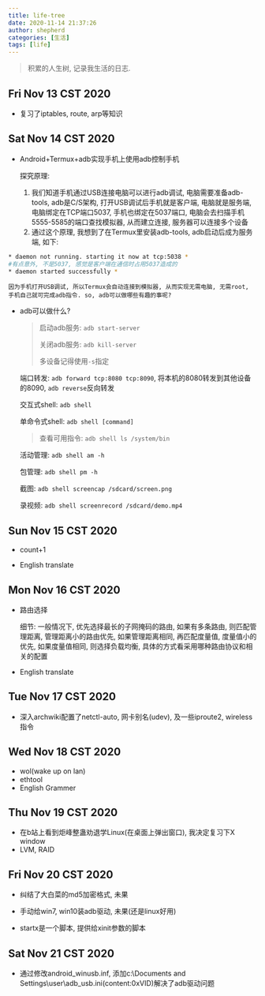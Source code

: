 ```yaml
---
title: life-tree
date: 2020-11-14 21:37:26
author: shepherd
categories: [生活]
tags: [life]
---
```


> 积累的人生树, 记录我生活的日志.

<!-- more -->

## Fri Nov 13 CST 2020

- 复习了iptables, route, arp等知识

## Sat Nov 14 CST 2020

- Android+Termux+adb实现手机上使用adb控制手机

    探究原理: 

    1. 我们知道手机通过USB连接电脑可以进行adb调试, 电脑需要准备adb-tools, adb是C/S架构, 打开USB调试后手机就是客户端, 电脑就是服务端, 电脑绑定在TCP端口5037, 手机也绑定在5037端口, 电脑会去扫描手机5555-5585的端口查找模拟器, 从而建立连接, 服务器可以连接多个设备
    2. 通过这个原理, 我想到了在Termux里安装adb-tools, adb启动后成为服务端, 如下:

```bash
* daemon not running. starting it now at tcp:5038 *
#有点意外, 不是5037, 感觉是客户端在通信时占用5037造成的
* daemon started successfully *
```

    因为手机打开USB调试, 所以Termux会自动连接到模拟器, 从而实现无需电脑, 无需root, 手机自己就可完成adb指令. so, adb可以做哪些有趣的事呢?	

- adb可以做什么?

    > 启动adb服务: `adb start-server`
    >
    > 关闭adb服务: `adb kill-server`
    >
    > 多设备记得使用`-s`指定

    端口转发: `adb forward tcp:8080 tcp:8090`, 将本机的8080转发到其他设备的8090, `adb reverse`反向转发

    交互式shell: `adb shell`

    单命令式shell: `adb shell [command]`

    > 查看可用指令: `adb shell ls /system/bin`

    活动管理: `adb shell am -h `

    包管理: `adb shell pm -h`

    截图: `adb shell screencap /sdcard/screen.png`
    
    录视频: `adb shell screenrecord /sdcard/demo.mp4`

## Sun Nov 15 CST 2020

- count+1


- English translate

## Mon Nov 16 CST 2020

- 路由选择

    细节: 一般情况下, 优先选择最长的子网掩码的路由, 如果有多条路由, 则匹配管理距离, 管理距离小的路由优先, 如果管理距离相同, 再匹配度量值, 度量值小的优先, 如果度量值相同, 则选择负载均衡, 具体的方式看采用哪种路由协议和相关的配置

- English translate 

## Tue Nov 17 CST 2020

- 深入archwiki配置了netctl-auto, 网卡别名(udev), 及一些iproute2, wireless指令

## Wed Nov 18 CST 2020

- wol(wake up on lan)
- ethtool
- English Grammer

## Thu Nov 19 CST 2020

- 在b站上看到炬峰整蛊劝退学Linux(在桌面上弹出窗口), 我决定复习下X window
- LVM, RAID

## Fri Nov 20 CST 2020

- 纠结了大白菜的md5加密格式, 未果
- 手动给win7, win10装adb驱动, 未果(还是linux好用)

- startx是一个脚本, 提供给xinit参数的脚本

## Sat Nov 21 CST 2020

- 通过修改android_winusb.inf, 添加c:\Documents and Settings\user\adb_usb.ini(content:0xVID)解决了adb驱动问题


